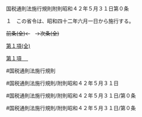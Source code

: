 国税通則法施行規則附則昭和４２年５月３１日第０条

１　この省令は、昭和四十二年六月一日から施行する。

~~前条(全)←~~　~~→次条(全)~~

[第１項(全)](国税通則法施行規則附則昭和４２年５月３１日第０条第１項_.md)  

[第１項 　 ](国税通則法施行規則附則昭和４２年５月３１日第０条第１項.md)  

#国税通則法施行規則

#国税通則法施行規則/附則昭和４２年５月３１日

#国税通則法施行規則/附則昭和４２年５月３１日/第０条

#国税通則法施行規則/附則昭和４２年５月３１日/第０条

